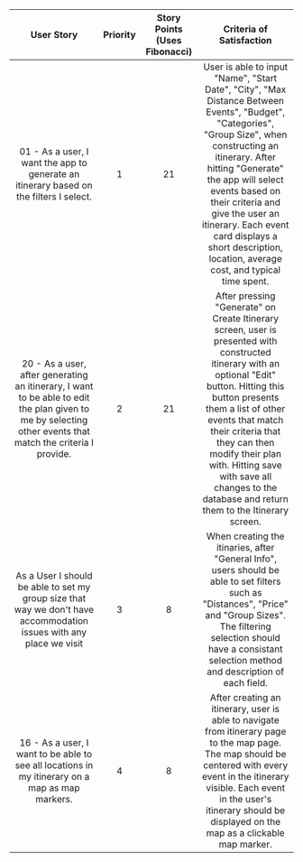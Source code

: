 |                                                                                                   User Story                                                                                                  | Priority |  Story Points (Uses Fibonacci) |                                                                                                                                  Criteria of Satisfaction                                                                                                                                  |
|:-------------------------------------------------------------------------------------------------------------------------------------------------------------------------------------------------------------:|:--------:|:------------------------------:|:------------------------------------------------------------------------------------------------------------------------------------------------------------------------------------------------------------------------------------------------------------------------------------------:|
| 01 - As a user, I want the app to generate an itinerary based on the filters I select.                                                                                              | 1        | 21                             | User is able to input "Name", "Start Date", "City", "Max Distance Between Events", "Budget", "Categories", "Group Size", when constructing an itinerary. After hitting "Generate" the app will select events based on their criteria and give the user an itinerary. Each event card displays a short description, location, average cost, and typical time spent.                                   |
| 20 - As a user, after generating an itinerary, I want to be able to edit the plan given to me by selecting other events that match the criteria I provide.                                                                                                                 | 2        | 21                             | After pressing "Generate" on Create Itinerary screen, user is presented with constructed itinerary with an optional "Edit" button. Hitting this button presents them a list of other events that match their criteria that they can then modify their plan with. Hitting save with save all changes to the database and return them to the Itinerary screen.                                                                                               |
| As a User I should be able to set my group size that way we don't have accommodation issues with any place we visit                                                                     | 3        | 8                            | When creating the itinaries, after "General Info", users should be able to set filters such as "Distances", "Price" and "Group Sizes". The filtering selection should have a consistant selection method and description of each field.                                                                                                                                                                   |
| 16 - As a user, I want to be able to see all locations in my itinerary on a map as map markers.                                                                                                                        | 4        | 8                            | After creating an itinerary, user is able to navigate from itinerary page to the map page. The map should be centered with every event in the itinerary visible. Each event in the user's itinerary should be displayed on the map as a clickable map marker.                                                                                                                                                               
